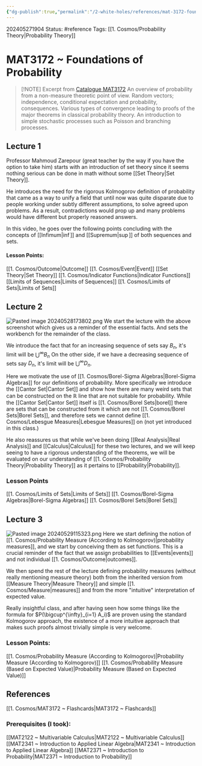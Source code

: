 ```yaml
---
{"dg-publish":true,"permalink":"/2-white-holes/references/mat-3172-foundations-of-probability/"}
---
```


202405271904
Status: #reference
Tags: [[1. Cosmos/Probability Theory\|Probability Theory]] 
# MAT3172 ~ Foundations of Probability

> [!NOTE] Excerpt from [Catalogue MAT3172](https://catalogue.uottawa.ca/search/?P=MAT%203172)
> An overview of probability from a non-measure theoretic point of view. Random vectors; independence, conditional expectation and probability, consequences. Various types of convergence leading to proofs of the major theorems in classical probability theory. An introduction to simple stochastic processes such as Poisson and branching processes.

## Lecture 1
Professor Mahmoud Zarepour (great teacher by the way if you have the option to take him) starts with an introduction of set theory since it seems nothing serious can be done in math without some [[Set Theory\|Set Theory]]. 

He introduces the need for the rigorous Kolmogorov definition of probability that came as a way to unify a field that until now was quite disparate due to people working under subtly different assumptions, to solve agreed upon problems. As a result, contradictions would prop up and many problems would have different but properly reasoned answers.

In this video, he goes over the following points concluding with the concepts of [[Infimum\|$\inf$]] and [[Supremum\|$\sup$]] of both sequences and sets.
#### Lesson Points:
[[1. Cosmos/Outcome\|Outcome]]
[[1. Cosmos/Event\|Event]]
[[Set Theory\|Set Theory]]
[[1. Cosmos/Indicator Functions\|Indicator Functions]]
[[Limits of Sequences\|Limits of Sequences]]
[[1. Cosmos/Limits of Sets\|Limits of Sets]]



## Lecture 2
![Pasted image 20240528173802.png](/img/user/3.%20Black%20Holes/Files/Pasted%20image%2020240528173802.png)
We start the lecture with the above screenshot which gives us a reminder of the essential facts. And sets the workbench for the remainder of the class.

We introduce the fact that for an increasing sequence of sets say $B_n$, it's limit will be $\bigcup^\infty B_n$
On the other side, if we have a decreasing sequence of sets say $D_n$, it's limit will be $\bigcup^\infty D_n$.

Here we motivate the use of [[1. Cosmos/Borel-Sigma Algebras\|Borel-Sigma Algebras]] for our definitions of probability. More specifically we introduce the [[Cantor Set\|Cantor Set]] and show how there are many weird sets that can be constructed on the $\mathbb R$ line that are not suitable for probability. While the [[Cantor Set\|Cantor Set]] itself is [[1. Cosmos/Borel Sets\|borel]] there are sets that can be constructed from it which are not [[1. Cosmos/Borel Sets\|Borel Sets]], and therefore sets we cannot define [[1. Cosmos/Lebesgue Measures\|Lebesgue Measures]] on (not yet introduced in this class.)

He also reassures us that while we've been doing [[Real Analysis\|Real Analysis]] and [[Calculus\|Calculus]] for these two lectures, and we will keep seeing to have a rigorous understanding of the theorems, we will be evaluated on our understanding of [[1. Cosmos/Probability Theory\|Probability Theory]] as it pertains to [[Probability\|Probability]].
### Lesson Points
[[1. Cosmos/Limits of Sets\|Limits of Sets]]
[[1. Cosmos/Borel-Sigma Algebras\|Borel-Sigma Algebras]]
[[1. Cosmos/Borel Sets\|Borel Sets]]
## Lecture 3
![Pasted image 20240529115323.png](/img/user/3.%20Black%20Holes/Files/Pasted%20image%2020240529115323.png)
Here we start defining the notion of [[1. Cosmos/Probability Measure (According to Kolmogorov)\|probability measures]], and we start by conceiving them as set functions. This is a crucial reminder of the fact that we assign probabilities to [[Events\|events]] and not individual [[1. Cosmos/Outcome\|outcomes]]. 

We then spend the rest of the lecture defining probability measures (without really mentioning measure theory) both from the inherited version from [[Measure Theory\|Measure Theory]] and simple [[1. Cosmos/Measure\|measures]] and from the more "intuitive" interpretation of expected value. 

Really insightful class, and after having seen how some things like the formula for $P(\bigcup^{\infty}_{i=1} A_i)$ are proven using the standard Kolmogorov approach, the existence of a more intuitive approach that makes such proofs almost trivially simple is very welcome.
### Lesson Points:
[[1. Cosmos/Probability Measure (According to Kolmogorov)\|Probability Measure (According to Kolmogorov)]]
[[1. Cosmos/Probability Measure (Based on Expected Value)\|Probability Measure (Based on Expected Value)]]


## References
[[1. Cosmos/MAT3172 ~ Flashcards\|MAT3172 ~ Flashcards]]
### Prerequisites (I took):
[[MAT2122 ~ Multivariable Calculus\|MAT2122 ~ Multivariable Calculus]]
[[MAT2341 ~ Introduction to Applied Linear Algebra\|MAT2341 ~ Introduction to Applied Linear Algebra]]
[[MAT2371 ~ Introduction to Probability\|MAT2371 ~ Introduction to Probability]]

